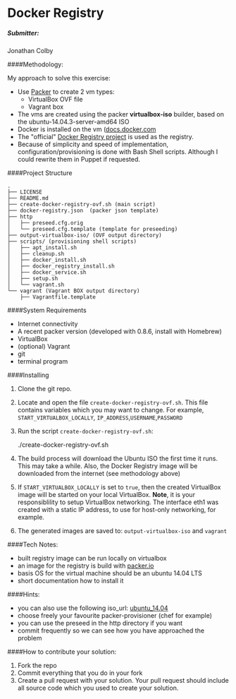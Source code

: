 Docker Registry
===============

##### Submitter:

Jonathan Colby




####Methodology:

My approach to solve this exercise:

- Use [Packer](https://packer.io/) to create 2 vm types:
  - VirtualBox OVF file
  - Vagrant box
- The vms are created using the packer **virtualbox-iso** builder, based on the ubuntu-14.04.3-server-amd64 ISO
- Docker is installed on the vm ([docs.docker.com](https://docs.docker.com/engine/installation/ubuntulinux/)
- The "official" [Docker Registry project](https://github.com/docker/distribution/blob/master/docs/deploying.md) is used as the registry.
- Because of simplicity and speed of implementation, configuration/provisioning is done with Bash Shell scripts. Although I could rewrite them in Puppet if requested. 

####Project Structure

	.
	├── LICENSE
	├── README.md
	├── create-docker-registry-ovf.sh (main script)
	├── docker-registry.json  (packer json template)
	├── http
	│   ├── preseed.cfg.orig
	│   └── preseed.cfg.template (template for preseeding)
	├── output-virtualbox-iso/ (OVF output directory)
	├── scripts/ (provisioning shell scripts)
	│   ├── apt_install.sh
	│   ├── cleanup.sh
	│   ├── docker_install.sh
	│   ├── docker_registry_install.sh
	│   ├── docker_service.sh
	│   ├── setup.sh
	│   └── vagrant.sh
	└── vagrant (Vagrant BOX output directory)
    	├── Vagrantfile.template
	

####System Requirements

- Internet connectivity
- A recent packer version (developed with 0.8.6, install with Homebrew)
- VirtualBox
- (optional) Vagrant
- git
- terminal program

####Installing

1. Clone the git repo.

2. Locate and open the file `create-docker-registry-ovf.sh`. This file contains variables which you may want to change. For example, `START_VIRTUALBOX_LOCALLY`, `IP_ADDRESS`,`USERNAME`,`PASSWORD`

3. Run the script `create-docker-registry-ovf.sh`:
	
    ./create-docker-registry-ovf.sh
    
4. The build process will download the Ubuntu ISO the first time it runs.  This may take a while.  Also, the Docker Registry image will be downloaded from the internet (see methodology above)

5. If `START_VIRTUALBOX_LOCALLY` is set to `true`, then the created VirtualBox image will be started on your local VirtualBox.  **Note**, it is your responsiblility to setup VirtualBox networking.  The interface eth1 was created with a static IP address, to use for host-only networking, for example.

6. The generated images are saved to:  `output-virtualbox-iso` and `vagrant`
	


	






####Tech Notes:

- built registry image can be run locally on virtualbox
- an image for the registry is build with [packer.io](https://packer.io/)
- basis OS for the virtual machine should be an ubuntu 14.04 LTS
- short documentation how to install it

####Hints:
- you can also use the following iso_url: [ubuntu_14.04](http://releases.ubuntu.com/14.04/ubuntu-14.04.3-server-amd64.iso)
- choose freely your favourite packer-provisioner (chef for example)
- you can use the preseed in the http directory if you want
- commit frequently so we can see how you have approached the problem

####How to contribute your solution:

1. Fork the repo
2. Commit everything that you do in your fork
3. Create a pull request with your solution. Your pull request should include all source code which you used to create your solution.

